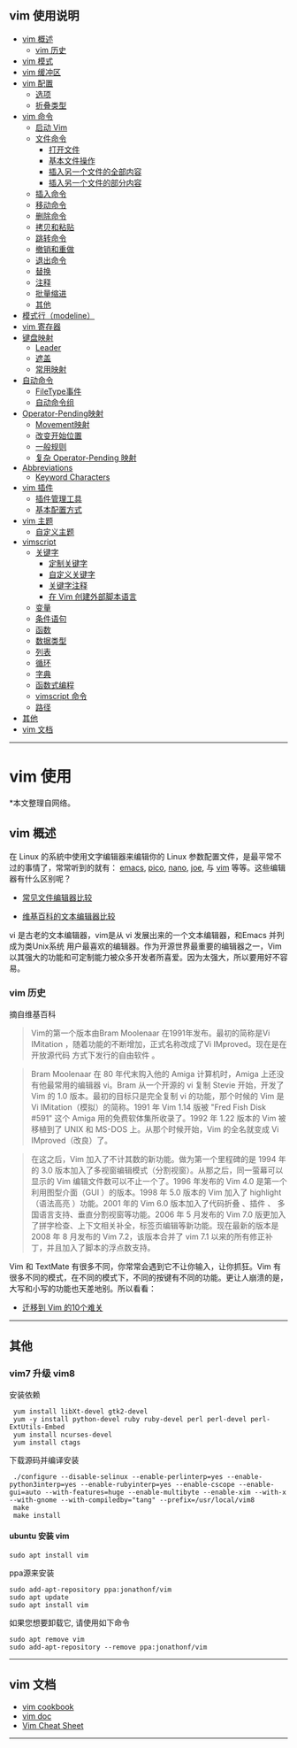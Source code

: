 
## vim 使用说明
   
  - [vim 概述](#summary)  
    - [vim 历史](#history)   
  - [vim 模式](https://github.com/TourDJ/tangvim/blob/master/doc/mode.md#mode)   
  - [vim 缓冲区](https://github.com/TourDJ/tangvim/blob/master/doc/buffer.md#buffer)    
  - [vim 配置](https://github.com/TourDJ/tangvim/blob/master/doc/config.md#config)      
    - [选项](https://github.com/TourDJ/tangvim/blob/master/doc/config.md#option)    
    - [折叠类型](https://github.com/TourDJ/tangvim/blob/master/doc/config.md#fold)    
  - [vim 命令](https://github.com/TourDJ/tangvim/blob/master/doc/command.md)      
    - [启动 Vim](https://github.com/TourDJ/tangvim/blob/master/doc/command.md#startvim)    
    - [文件命令](https://github.com/TourDJ/tangvim/blob/master/doc/command.md#vimcmd_file)    
        - [打开文件](https://github.com/TourDJ/tangvim/blob/master/doc/command.md#openfile)     
        - [基本文件操作](https://github.com/TourDJ/tangvim/blob/master/doc/command.md#basefile)     
        - [插入另一个文件的全部内容](https://github.com/TourDJ/tangvim/blob/master/doc/command.md#insertall)      
        - [插入另一个文件的部分内容](https://github.com/TourDJ/tangvim/blob/master/doc/command.md#insertparts)      
    - [插入命令](https://github.com/TourDJ/tangvim/blob/master/doc/command.md#vimcmd_insert)     
    - [移动命令](https://github.com/TourDJ/tangvim/blob/master/doc/command.md#vimcmd_move)      
    - [删除命令](https://github.com/TourDJ/tangvim/blob/master/doc/command.md#vimcmd_delete)     
    - [拷贝和粘贴](https://github.com/TourDJ/tangvim/blob/master/doc/command.md#vimcmd_yank)   
    - [跳转命令](https://github.com/TourDJ/tangvim/blob/master/doc/command.md#vimcmd_jump)     
    - [撤销和重做](https://github.com/TourDJ/tangvim/blob/master/doc/command.md#vimcmd_undo)      
    - [退出命令](https://github.com/TourDJ/tangvim/blob/master/doc/command.md#vimcmd_exit)    
    - [替换](https://github.com/TourDJ/tangvim/blob/master/doc/command.md#vimcmd_replace)        
    - [注释](https://github.com/TourDJ/tangvim/blob/master/doc/command.md#vimcmd_comment)      
    - [批量缩进](https://github.com/TourDJ/tangvim/blob/master/doc/command.md#vimcmd_indent)     
    - [其他](https://github.com/TourDJ/tangvim/blob/master/doc/command.md#vimcmd_other)  
  - [模式行（modeline）](https://github.com/TourDJ/tangvim/blob/master/doc/modeline.md#modeline)   
  - [vim 寄存器](https://github.com/TourDJ/tangvim/blob/master/doc/register.md#register)
  - [键盘映射](https://github.com/TourDJ/tangvim/blob/master/doc/key-mapping.md#mapping)  
    - [Leader](https://github.com/TourDJ/tangvim/blob/master/doc/key-mapping.md#leader)    
    - [遮盖](https://github.com/TourDJ/tangvim/blob/master/doc/key-mapping.md#override)   
    - [常用映射](https://github.com/TourDJ/tangvim/blob/master/doc/key-mapping.md#cusmapping)     
  - [自动命令](https://github.com/TourDJ/tangvim/blob/master/doc/autocmd.md#autocmd)    
    - [FileType事件](https://github.com/TourDJ/tangvim/blob/master/doc/autocmd.md#filetype)   
    - [自动命令组](https://github.com/TourDJ/tangvim/blob/master/doc/autocmd.md#augroup)    
  - [Operator-Pending映射](https://github.com/TourDJ/tangvim/blob/master/doc/operator-pending-mapping.md#operator)  
    - [Movement映射](https://github.com/TourDJ/tangvim/blob/master/doc/operator-pending-mapping.md#movement)     
    - [改变开始位置](https://github.com/TourDJ/tangvim/blob/master/doc/operator-pending-mapping.md#chgloc)   
    - [一般规则](https://github.com/TourDJ/tangvim/blob/master/doc/operator-pending-mapping.md#cusprin)     
    - [复杂 Operator-Pending 映射](https://github.com/TourDJ/tangvim/blob/master/doc/operator-pending-mapping.md#moreop)      
  - [Abbreviations](https://github.com/TourDJ/tangvim/blob/master/doc/abbreviations.md#abbrev) 
    - [Keyword Characters](https://github.com/TourDJ/tangvim/blob/master/doc/abbreviations.md#keyword)    
  - [vim 插件](https://github.com/TourDJ/tangvim/blob/master/doc/plugin.md#plugin)       
    - [插件管理工具](https://github.com/TourDJ/tangvim/blob/master/doc/plugin.md#plugintool)     
    - [基本配置方式](https://github.com/TourDJ/tangvim/blob/master/doc/plugin.md#pluginconfig)    
  - [vim 主题](https://github.com/TourDJ/tangvim/blob/master/doc/theme.md#theme)    
    - [自定义主题](https://github.com/TourDJ/tangvim/blob/master/doc/theme.md#definetheme)         
  - [vimscript](https://github.com/TourDJ/tangvim/blob/master/doc/vimscript.md#vimscript)     
    - [关键字](https://github.com/TourDJ/tangvim/blob/master/doc/keyword.md#keyword)    
        - [定制关键字](https://github.com/TourDJ/tangvim/blob/master/doc/keyword.md#commonkeyword)     
        - [自定义关键字](https://github.com/TourDJ/tangvim/blob/master/doc/keyword.md#definekeyword)    
        - [关键字注释](https://github.com/TourDJ/tangvim/blob/master/doc/keyword.md#keywordcomment)    
        - [在 Vim 创建外部脚本语言](https://github.com/TourDJ/tangvim/blob/master/doc/keyword.md#otherlang)    
    - [变量](https://github.com/TourDJ/tangvim/blob/master/doc/vimscript.md#varli)   
    - [条件语句](https://github.com/TourDJ/tangvim/blob/master/doc/vimscript.md#condition)     
    - [函数](https://github.com/TourDJ/tangvim/blob/master/doc/vimscript.md#function)      
    - [数据类型](https://github.com/TourDJ/tangvim/blob/master/doc/vimscript.md#datatype)   
    - [列表](https://github.com/TourDJ/tangvim/blob/master/doc/vimscript.md#list)     
    - [循环](https://github.com/TourDJ/tangvim/blob/master/doc/vimscript.md#loop)    
    - [字典](https://github.com/TourDJ/tangvim/blob/master/doc/vimscript.md#dict)    
    - [函数式编程](https://github.com/TourDJ/tangvim/blob/master/doc/vimscript.md#functional)   
    - [vimscript 命令](https://github.com/TourDJ/tangvim/blob/master/doc/vimscript.md#script)       
    - [路径](https://github.com/TourDJ/tangvim/blob/master/doc/vimscript.md#path)   
  - [其他](#other)  
  - [vim 文档](#doc)       
***

# <a id="vim">vim 使用</a>
*本文整理自网络。

## <a id="summary">vim 概述</a>    
在 Linux 的系統中使用文字编辑器来编辑你的 Linux 参数配置文件，是最平常不过的事情了，常常听到的就有： [emacs](http://www.gnu.org/software/emacs/), [pico](https://en.wikipedia.org/wiki/Pico_(text_editor)), [nano](http://sourceforge.net/projects/nano/), [joe](http://sourceforge.net/projects/joe-editor/), 与 [vim](http://www.vim.org) 等等。这些编辑器有什么区别呢？     

* [常见文件编辑器比较](http://encyclopedia.thefreedictionary.com/Listz+of+text+editors)   

* [维基百科的文本编辑器比较](http://en.wikipedia.org/wiki/Comparison_of_text_editors)    

vi 是古老的文本编辑器，vim是从 vi 发展出来的一个文本编辑器，和Emacs 并列成为类Unix系统 用户最喜欢的编辑器。作为开源世界最重要的编辑器之一，Vim 以其强大的功能和可定制能力被众多开发者所喜爱。因为太强大，所以要用好不容易。

### <a id="history">vim 历史</a>

摘自维基百科
> Vim的第一个版本由Bram Moolenaar 在1991年发布。最初的简称是Vi IMitation ，随着功能的不断增加，正式名称改成了Vi IMproved。现在是在开放源代码 方式下发行的自由软件 。

> Bram Moolenaar 在 80 年代末购入他的 Amiga 计算机时，Amiga 上还没有他最常用的编辑器 vi。Bram 从一个开源的 vi 复制 Stevie 开始，开发了 Vim 的 1.0 版本。最初的目标只是完全复制 vi 的功能，那个时候的 Vim 是Vi IMitation（模拟）的简称。1991 年 Vim 1.14 版被 "Fred Fish Disk #591" 这个 Amiga 用的免费软体集所收录了。1992 年 1.22 版本的 Vim 被移植到了 UNIX 和 MS-DOS 上。从那个时候开始，Vim 的全名就变成 Vi IMproved（改良）了。

> 在这之后，Vim 加入了不计其数的新功能。做为第一个里程碑的是 1994 年的 3.0 版本加入了多视窗编辑模式（分割视窗）。从那之后，同一萤幕可以显示的 Vim 编辑文件数可以不止一个了。1996 年发布的 Vim 4.0 是第一个利用图型介面（GUI ）的版本。1998 年 5.0 版本的 Vim 加入了 highlight（语法高亮 ）功能。2001 年的 Vim 6.0 版本加入了代码折叠 、插件 、 多国语言支持、垂直分割视窗等功能。2006 年 5 月发布的 Vim 7.0 版更加入了拼字检查、上下文相关补全，标签页编辑等新功能。现在最新的版本是 2008 年 8 月发布的 Vim 7.2，该版本合并了 vim 7.1 以来的所有修正补丁，并且加入了脚本的浮点数支持。


Vim 和 TextMate 有很多不同，你常常会遇到它不让你输入，让你抓狂。Vim 有很多不同的模式，在不同的模式下，不同的按键有不同的功能。更让人崩溃的是，大写和小写的功能也天差地别。所以看看：

* [迁移到 Vim 的10个难关](http://blog.jobbole.com/18333/)    

***
  
## <a id="other">其他</a> 
### <a id="vim8">vim7 升级 vim8</a>

安装依赖

     yum install libXt-devel gtk2-devel
     yum -y install python-devel ruby ruby-devel perl perl-devel perl-ExtUtils-Embed
     yum install ncurses-devel
     yum install ctags

下载源码并编译安装

     ./configure --disable-selinux --enable-perlinterp=yes --enable-python3interp=yes --enable-rubyinterp=yes --enable-cscope --enable-gui=auto --with-features=huge --enable-multibyte --enable-xim --with-x --with-gnome --with-compiledby="tang" --prefix=/usr/local/vim8
     make
     make install
     
#### ubuntu 安装 vim

    sudo apt install vim


ppa源来安装

    sudo add-apt-repository ppa:jonathonf/vim
    sudo apt update
    sudo apt install vim

如果您想要卸载它, 请使用如下命令

    sudo apt remove vim
    sudo add-apt-repository --remove ppa:jonathonf/vim


***

## <a id="doc">vim 文档</a>

* [vim cookbook](http://www.oualline.com/vim-cook.html#last)     
* [vim doc](http://vimcdoc.sourceforge.net/doc/quickref.html)    
* [Vim Cheat Sheet](https://vim.rtorr.com/)        

*** 
